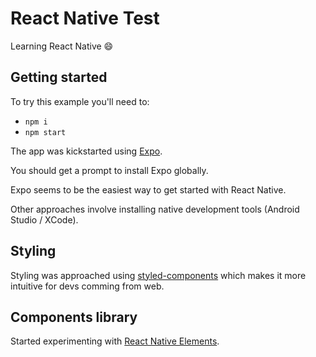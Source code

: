 # React Native Test

Learning React Native 😄

## Getting started

To try this example you'll need to:

- `npm i`
- `npm start`

The app was kickstarted using [Expo](https://docs.expo.dev).

You should get a prompt to install Expo globally.

Expo seems to be the easiest way to get started with React Native.

Other approaches involve installing native development tools (Android Studio / XCode).

## Styling

Styling was approached using [styled-components](https://styled-components.com) which makes it more intuitive for devs comming from web.

## Components library

Started experimenting with [React Native Elements](https://reactnativeelements.com/).


